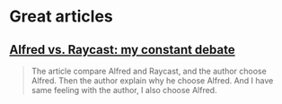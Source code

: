 # Great articles

## [Alfred vs. Raycast: my constant debate](https://joshcollinsworth.com/blog/alfred-raycast)
> The article compare Alfred and Raycast, and the author choose Alfred. Then the author explain why he choose Alfred. And I have same feeling with the author, I also choose Alfred.